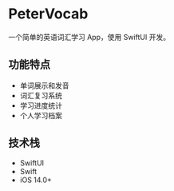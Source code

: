 # PeterVocab

一个简单的英语词汇学习 App，使用 SwiftUI 开发。

## 功能特点

- 单词展示和发音
- 词汇复习系统
- 学习进度统计
- 个人学习档案

## 技术栈

- SwiftUI
- Swift
- iOS 14.0+ 